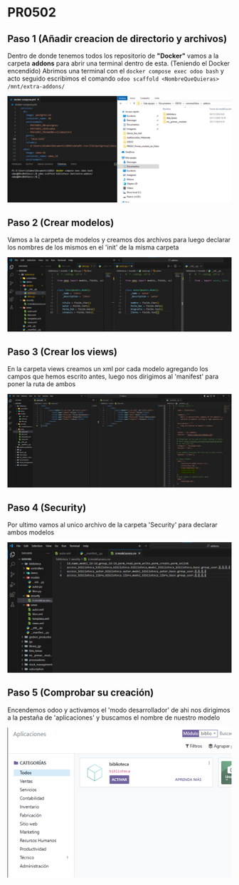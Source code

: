 # **PR0502**

## Paso 1 (Añadir creacion de directorio y archivos)
Dentro de donde tenemos todos los repositorio de **"Docker"** vamos a la carpeta **addons** para abrir una terminal dentro de esta.
(Teniendo el Docker encendido) Abrimos una terminal con el `docker compose exec odoo bash` y acto seguido escribimos el comando `odoo scaffold <NombreQueQuieras> /mnt/extra-addons/`

![Image](./CapturaUno.png)

## Paso 2 (Crear modelos)
Vamos a la carpeta de modelos y creamos dos archivos para luego declarar los nombres de los mismos en el 'init' de la misma carpeta

![Image](2.png)

## Paso 3 (Crear los views)
En la carpeta views creamos un xml por cada modelo agregando los campos que hemos escrito antes, luego nos dirigimos al 'manifest' para poner la ruta de ambos

![Image](3.png)

## Paso 4 (Security)
Por ultimo vamos al unico archivo de la carpeta 'Security' para declarar ambos modelos

![Image](4.png) 

## Paso 5 (Comprobar su creación)

Encendemos odoo y activamos el 'modo desarrollador'  de ahi nos dirigimos a la pestaña de 'aplicaciones' y buscamos el nombre de nuestro modelo

![Image](5.png) 